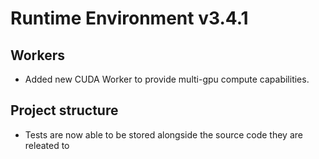 # Runtime Environment v3.4.1

## Workers
* Added new CUDA Worker to provide multi-gpu compute capabilities.

## Project structure
* Tests are now able to be stored alongside the source code they are releated to
